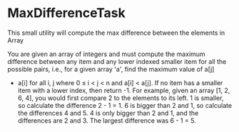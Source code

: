# MaxDifferenceTask
This small utility will compute the max difference between the elements in Array


You are given an array of integers and must compute the maximum
difference between any item and any lower indexed smaller item for all
the possible pairs, i.e., for a given array 'a', find the maximum value of a[j]
- a[i] for all i, j where 0 ≤ i < j < n and a[i] < a[j]. If no item has a smaller
item with a lower index, then return -1.
For example, given an array [1, 2, 6, 4], you would first compare 2 to the
elements to its left. 1 is smaller, so calculate the difference 2 - 1 = 1. 6 is
bigger than 2 and 1, so calculate the differences 4 and 5. 4 is only bigger
than 2 and 1, and the differences are 2 and 3. The largest difference was
6 - 1 = 5.
